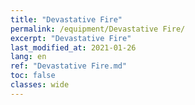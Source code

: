 ```yaml
---
title: "Devastative Fire"
permalink: /equipment/Devastative Fire/
excerpt: "Devastative Fire"
last_modified_at: 2021-01-26
lang: en
ref: "Devastative Fire.md"
toc: false
classes: wide
---
```


